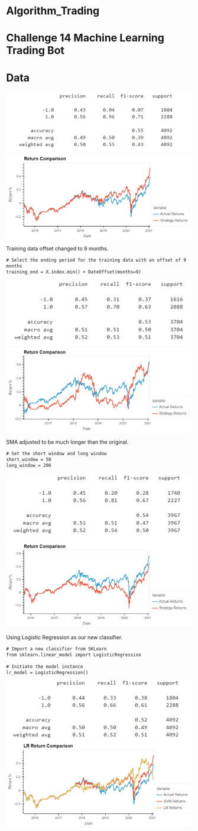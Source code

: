 # Algorithm_Trading
# Challenge 14 Machine Learning Trading Bot

# Data

![svm_report](Images/svm_report.PNG)
![svm_graph](Images/svm_graph.PNG)

Training data offset changed to 9 months.
```
# Select the ending period for the training data with an offset of 9 months
training_end = X.index.min() + DateOffset(months=9)
```
![training_report](Images/training_report.PNG)
![training_graph](Images/training_graph.PNG)

SMA adjusted to be much longer than the original.
``` 
# Set the short window and long window
short_window = 50
long_window = 200
```
![sma_report](Images/sma_report.PNG)
![sma_graph](Images/sma_graph.PNG)

Using Logistic Regression as our new classifier.
```
# Import a new classifier from SKLearn
from sklearn.linear_model import LogisticRegression

# Initiate the model instance
lr_model = LogisticRegression()
```
![lr_report](Images/lr_report.PNG)
![lr_graph](Images/lr_graph.PNG)
